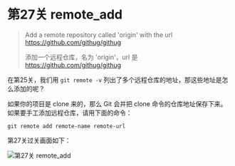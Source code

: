 
# 第27关 remote_add

> Add a remote repository called 'origin' with the url https://github.com/githug/githug
>
> 添加一个远程仓库，名为 'origin'，url 是 https://github.com/githug/githug

在第25关，我们用 `git remote -v` 列出了多个远程仓库的地址，那这些地址是怎么添加的呢？

如果你的项目是 clone 来的，那么 Git 会并把 clone 命令的仓库地址保存下来。如果要手工添加远程仓库，请用下面的命令：

```shell
git remote add remote-name remote-url
```

第27关过关画面如下：

![第27关 remote_add](images/level-27-remote-add.png)
